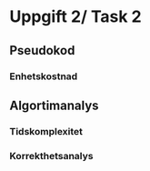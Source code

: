 # Uppgift 2/ Task 2

## Pseudokod

### Enhetskostnad

## Algortimanalys

### Tidskomplexitet

### Korrekthetsanalys
